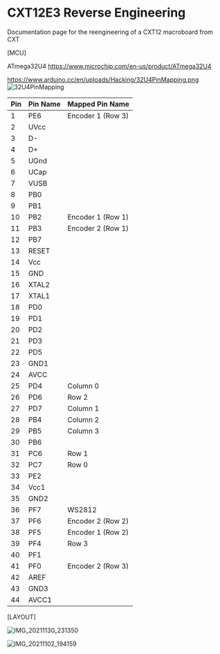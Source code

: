 # CXT12E3 Reverse Engineering

Documentation page for the reengineering of a CXT12 macroboard from CXT


[MCU]

ATmega32U4
https://www.microchip.com/en-us/product/ATmega32U4

https://www.arduino.cc/en/uploads/Hacking/32U4PinMapping.png
![32U4PinMapping](https://user-images.githubusercontent.com/58740634/143497370-90239e95-3e81-42cf-9e31-80c9df20c7eb.png)



| Pin | Pin Name	| Mapped Pin Name |
| --- | --- | --- |
| 1	| PE6 | Encoder 1 (Row 3)
| 2	| UVcc	| 
| 3	| D-	| 
| 4	| D+	| 
| 5	| UGnd	| 
| 6	| UCap	| 
| 7	| VUSB	| 
| 8	| PB0	| 
| 9	| PB1	| 
| 10	| PB2	| Encoder 1 (Row 1)
| 11	| PB3	| Encoder 2 (Row 1)
| 12	| PB7	| 
| 13	| RESET	| 
| 14	| Vcc	| 
| 15	| GND	| 
| 16	| XTAL2	| 
| 17	| XTAL1	| 
| 18	| PD0	| 
| 19	| PD1	| 
| 20	| PD2	| 
| 21	| PD3	| 
| 22	| PD5	| 
| 23	| GND1	| 
| 24	| AVCC	| 
| 25	| PD4 | Column 0
| 26	| PD6	| Row 2
| 27	| PD7 | Column 1
| 28	| PB4	| Column 2
| 29	| PB5	| Column 3
| 30	| PB6	| 
| 31	| PC6	| Row 1
| 32	| PC7	| Row 0
| 33	| PE2	| 
| 34	| Vcc1	| 
| 35	| GND2	| 
| 36	| PF7	| WS2812 
| 37	| PF6	| Encoder 2 (Row 2)
| 38	| PF5	| Encoder 1 (Row 2)
| 39	| PF4	| Row 3
| 40	| PF1	| 
| 41	| PF0	| Encoder 2 (Row 3)
| 42	| AREF	| 
| 43	| GND3	| 
| 44	| AVCC1	| 

[LAYOUT]

![IMG_20211130_231350](https://user-images.githubusercontent.com/58740634/144137008-0ded2f77-87d8-4763-bddf-797103fd3eb2.jpg)

![IMG_20211102_194159](https://user-images.githubusercontent.com/58740634/145888998-54eaf498-abe8-4577-90be-f09c98fca15a.jpg)


